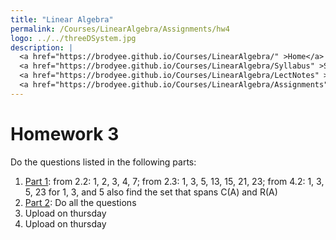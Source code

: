 ```yaml
---
title: "Linear Algebra"
permalink: /Courses/LinearAlgebra/Assignments/hw4
logo: ../../threeDSystem.jpg
description: |
  <a href="https://brodyee.github.io/Courses/LinearAlgebra/" >Home</a> <br />
  <a href="https://brodyee.github.io/Courses/LinearAlgebra/Syllabus" >Syllabus</a> <br />
  <a href="https://brodyee.github.io/Courses/LinearAlgebra/LectNotes" >Lecture Notes</a> <br />
  <a href="https://brodyee.github.io/Courses/LinearAlgebra/Assignments" >Assignments</a>
---
```


# Homework 3

Do the questions listed in the following parts:

1. [Part 1](https://brodyee.github.io/Courses/LinearAlgebra/HWs/hw4p1.pdf): from 2.2: 1, 2, 3, 4, 7; from 2.3: 1, 3, 5, 13, 15, 21, 23; from 4.2: 1, 3, 5, 23 for 1, 3, and 5 also find the set that spans C(A) and R(A)
2. [Part 2](https://brodyee.github.io/Courses/LinearAlgebra/HWs/hw4part2.html): Do all the questions
3. Upload on thursday
4. Upload on thursday
